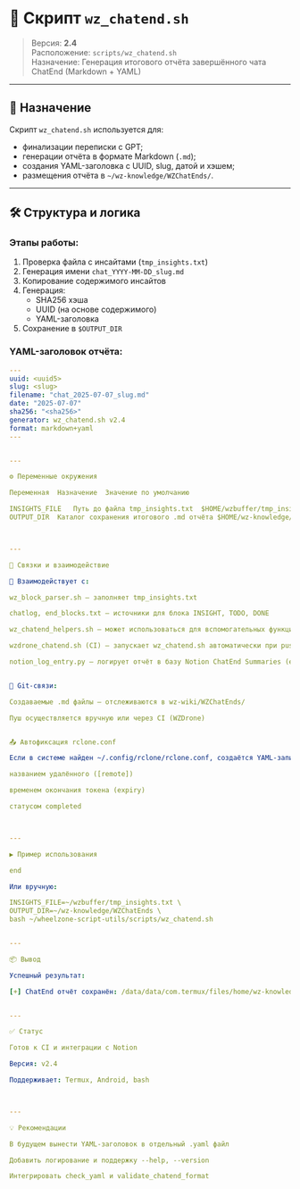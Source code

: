 # 📘 Скрипт `wz_chatend.sh`

> Версия: **2.4**  
> Расположение: `scripts/wz_chatend.sh`  
> Назначение: Генерация итогового отчёта завершённого чата ChatEnd (Markdown + YAML)

---

## 🧭 Назначение

Скрипт `wz_chatend.sh` используется для:
- финализации переписки с GPT;
- генерации отчёта в формате Markdown (`.md`);
- создания YAML-заголовка с UUID, slug, датой и хэшем;
- размещения отчёта в `~/wz-knowledge/WZChatEnds/`.

---

## 🛠 Структура и логика

### Этапы работы:
1. Проверка файла с инсайтами (`tmp_insights.txt`)
2. Генерация имени `chat_YYYY-MM-DD_slug.md`
3. Копирование содержимого инсайтов
4. Генерация:
   - SHA256 хэша
   - UUID (на основе содержимого)
   - YAML-заголовка
5. Сохранение в `$OUTPUT_DIR`

### YAML-заголовок отчёта:
```yaml
---
uuid: <uuid5>
slug: <slug>
filename: "chat_2025-07-07_slug.md"
date: "2025-07-07"
sha256: "<sha256>"
generator: wz_chatend.sh v2.4
format: markdown+yaml
---


---

⚙️ Переменные окружения

Переменная	Назначение	Значение по умолчанию

INSIGHTS_FILE	Путь до файла tmp_insights.txt	$HOME/wzbuffer/tmp_insights.txt
OUTPUT_DIR	Каталог сохранения итогового .md отчёта	$HOME/wz-knowledge/WZChatEnds



---

🔗 Связки и взаимодействие

📌 Взаимодействует с:

wz_block_parser.sh — заполняет tmp_insights.txt

chatlog, end_blocks.txt — источники для блока INSIGHT, TODO, DONE

wz_chatend_helpers.sh — может использоваться для вспомогательных функций (в будущем)

wzdrone_chatend.sh (CI) — запускает wz_chatend.sh автоматически при push

notion_log_entry.py — логирует отчёт в базу Notion ChatEnd Summaries (если подключено)


📂 Git-связи:

Создаваемые .md файлы — отслеживаются в wz-wiki/WZChatEnds/

Пуш осуществляется вручную или через CI (WZDrone)


📤 Автофиксация rclone.conf

Если в системе найден ~/.config/rclone/rclone.conf, создаётся YAML-запись с:

названием удалённого ([remote])

временем окончания токена (expiry)

статусом completed



---

▶️ Пример использования

end

Или вручную:

INSIGHTS_FILE=~/wzbuffer/tmp_insights.txt \
OUTPUT_DIR=~/wz-knowledge/WZChatEnds \
bash ~/wheelzone-script-utils/scripts/wz_chatend.sh


---

📦 Вывод

Успешный результат:

[+] ChatEnd отчёт сохранён: /data/data/com.termux/files/home/wz-knowledge/WZChatEnds/chat_2025-07-07_slug.md


---

✅ Статус

Готов к CI и интеграции с Notion

Версия: v2.4

Поддерживает: Termux, Android, bash



---

💡 Рекомендации

В будущем вынести YAML-заголовок в отдельный .yaml файл

Добавить логирование и поддержку --help, --version

Интегрировать check_yaml и validate_chatend_format


